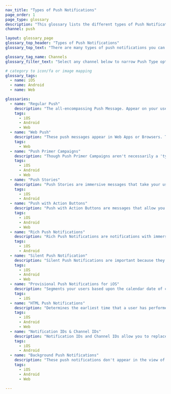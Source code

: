 ```yaml
---
nav_title: "Types of Push Notifications"
page_order: 1
page_type: glossary
description: "This glossary lists the different types of Push Notifications you can use Braze to send."
channel: push

layout: glossary_page
glossary_top_header: "Types of Push Notifications"
glossary_top_text: "There are many types of push notifications you can use to interact with your customers. These can be narrowed by channel and used to meet the needs of many different users. You can configure most of these settings in your Push Campaigns, but there are notes in the descriptions below that will indicate whether any backend configurations are needed and what those might be."

glossary_tag_name: Channels
glossary_filter_text: "Select any channel below to narrow Push Type options."

# category to icon/fa or image mapping
glossary_tags:
  - name: iOS
  - name: Android
  - name: Web

glossaries:
  - name: "Regular Push"
    description: "The all-encompassing Push Message. Appear on your user's device with a notification sound and message which slides in or appears in a notification bar or stack."
    tags:
      - iOS
      - Android
      - Web
  - name: "Web Push"
    description: "These push messages appear in Web Apps or Browsers. They still require permissions to reach the customer."
    tags:
      - Web
  - name: "Push Primer Campaigns"
    description: "Though Push Primer Campaigns aren't necessarily a 'type' of message, they are a required method for enabling push on a user's device. For iOS devices, push primer campaigns can actually be your first push message, which are called 'provisional push' messages and show the user immediate value in enabling push."
    tags:
      - iOS
      - Android
      - Web
  - name: "Push Stories"
    description: "Push Stories are immersive messages that take your user through a visual journey in the form of a carousel. These are available for mobile devices only."
    tags:
      - iOS
      - Android
  - name: "Push with Action Buttons"
    description: "Push with Action Buttons are messages that allow you to provide options to your users and offer several calls to action."
    tags:
      - iOS
      - Android
      - Web
  - name: "Rich Push Notifications"
    description: "Rich Push Notifications are notifications with immersive images and creative content that can expand beyond a simple icon and call to action text."
    tags:
      - iOS
      - Android
  - name: "Silent Push Notification"
    description: "Silent Push Notifications are important because they don't intrude as much as regular push notifications."
    tags:
      - iOS
      - Android
      - Web
  - name: "Provisional Push Notifications for iOS"
    description: "Segments your users based upon the calendar date of custom attributes. This filter looks for matches of an indicated day/month, but ignores the year. As such, the filter works nicely for anniversary use cases."
    tags:
      - iOS
  - name: "HTML Push Notifications"
    description: "Determines the earliest time that a user has performed a specially recorded event (above)."
    tags:
      - iOS
      - Android
      - Web
  - name: "Notification IDs & Channel IDs"
    description: "Notification IDs and Channel IDs allow you to replace or update push notifications already received, but not opened, by the user."
    tags:
      - iOS
      - Android
  - name: "Background Push Notifications"
    description: "These push notifications don't appear in the view of the user at all, though they must still be enabled to receive them."
    tags:
      - iOS
      - Android
      - Web

---
```

